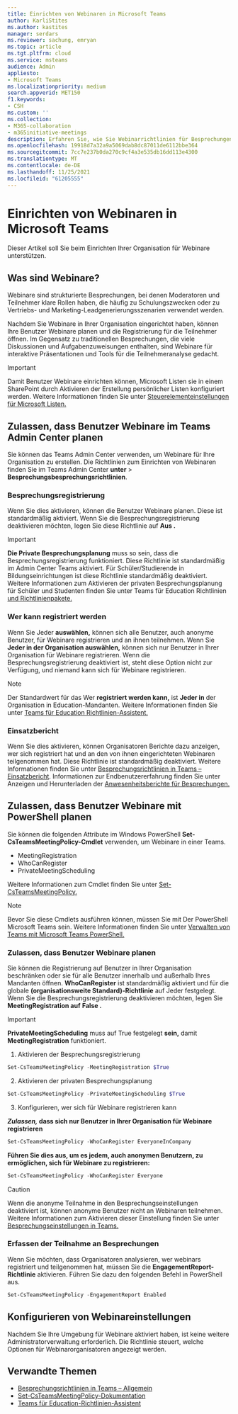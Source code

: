 ```yaml
---
title: Einrichten von Webinaren in Microsoft Teams
author: KarliStites
ms.author: kastites
manager: serdars
ms.reviewer: sachung, emryan
ms.topic: article
ms.tgt.pltfrm: cloud
ms.service: msteams
audience: Admin
appliesto:
- Microsoft Teams
ms.localizationpriority: medium
search.appverid: MET150
f1.keywords:
- CSH
ms.custom: ''
ms.collection:
- M365-collaboration
- m365initiative-meetings
description: Erfahren Sie, wie Sie Webinarrichtlinien für Besprechungen Teams verwalten.
ms.openlocfilehash: 19918d7a32a9a5069dab8dc87011de6112bbe364
ms.sourcegitcommit: 7cc7e237b0da270c9cf4a3e535db16dd113e4300
ms.translationtype: MT
ms.contentlocale: de-DE
ms.lasthandoff: 11/25/2021
ms.locfileid: "61205555"
---
```

# <a name="set-up-for-webinars-in-microsoft-teams"></a>Einrichten von Webinaren in Microsoft Teams

Dieser Artikel soll Sie beim Einrichten Ihrer Organisation für Webinare unterstützen.

## <a name="what-are-webinars"></a>Was sind Webinare?

Webinare sind strukturierte Besprechungen, bei denen Moderatoren und Teilnehmer klare Rollen haben, die häufig zu Schulungszwecken oder zu Vertriebs- und Marketing-Leadgenerierungsszenarien verwendet werden.

Nachdem Sie Webinare in Ihrer Organisation eingerichtet haben, können Ihre Benutzer Webinare planen und die Registrierung für die Teilnehmer öffnen. Im Gegensatz zu traditionellen Besprechungen, die viele Diskussionen und Aufgabenzuweisungen enthalten, sind Webinare für interaktive Präsentationen und Tools für die Teilnehmeranalyse gedacht.

> [!IMPORTANT]
> Damit Benutzer Webinare einrichten können, Microsoft Listen sie in einem SharePoint durch Aktivieren der Erstellung persönlicher Listen konfiguriert werden. Weitere Informationen finden Sie unter [Steuerelementeinstellungen für Microsoft Listen.](/sharepoint/control-lists)

## <a name="allow-users-to-schedule-webinars-in-the-teams-admin-center"></a>Zulassen, dass Benutzer Webinare im Teams Admin Center planen

Sie können das Teams Admin Center verwenden, um Webinare für Ihre Organisation zu erstellen. Die Richtlinien zum Einrichten von Webinaren finden Sie im Teams Admin Center **unter**  >  **Besprechungsbesprechungsrichtlinien**.

### <a name="meeting-registration"></a>Besprechungsregistrierung

Wenn Sie dies aktivieren, können die Benutzer Webinare planen. Diese ist standardmäßig aktiviert. Wenn Sie die Besprechungsregistrierung deaktivieren möchten, legen Sie diese Richtlinie auf **Aus .**

> [!IMPORTANT]
> **Die Private Besprechungsplanung** muss so sein, dass die Besprechungsregistrierung funktioniert. Diese Richtlinie ist standardmäßig im Admin Center Teams aktiviert. Für Schüler/Studierende in Bildungseinrichtungen ist diese Richtlinie standardmäßig deaktiviert. Weitere Informationen zum Aktivieren der privaten Besprechungsplanung für Schüler und Studenten finden Sie unter Teams für Education Richtlinien [und Richtlinienpakete.](policy-packages-edu.md)

### <a name="who-can-register"></a>Wer kann registriert werden

Wenn Sie Jeder **auswählen,** können sich alle Benutzer, auch anonyme Benutzer, für Webinare registrieren und an ihnen teilnehmen. Wenn Sie **Jeder in der Organisation auswählen,** können sich nur Benutzer in Ihrer Organisation für Webinare registrieren. Wenn die Besprechungsregistrierung deaktiviert ist, steht diese Option nicht zur Verfügung, und niemand kann sich für Webinare registrieren.

> [!NOTE]
> Der Standardwert für das Wer **registriert werden kann,** ist **Jeder in** der Organisation in Education-Mandanten. Weitere Informationen finden Sie unter [Teams für Education Richtlinien-Assistent.](easy-policy-setup-edu.md)

### <a name="engagement-report"></a>Einsatzbericht

Wenn Sie dies aktivieren, können Organisatoren Berichte dazu anzeigen, wer sich registriert hat und an den von ihnen eingerichteten Webinaren teilgenommen hat. Diese Richtlinie ist standardmäßig deaktiviert. Weitere Informationen finden Sie unter [Besprechungsrichtlinien in Teams – Einsatzbericht](meeting-policies-in-teams-general.md#engagement-report). Informationen zur Endbenutzererfahrung finden Sie unter Anzeigen und Herunterladen der [Anwesenheitsberichte für Besprechungen.](https://support.microsoft.com/office/view-and-download-meeting-attendance-reports-in-teams-ae7cf170-530c-47d3-84c1-3aedac74d310?ui=en-US&#x26;rs=en-US&#x26;ad=US)

## <a name="allow-users-to-schedule-webinars-using-powershell"></a>Zulassen, dass Benutzer Webinare mit PowerShell planen

Sie können die folgenden Attribute im Windows PowerShell **Set-CsTeamsMeetingPolicy-Cmdlet** verwenden, um Webinare in einer Teams.

- MeetingRegistration
- WhoCanRegister
- PrivateMeetingScheduling

Weitere Informationen zum Cmdlet finden Sie unter [Set-CsTeamsMeetingPolicy.](/powershell/module/skype/set-csteamsmeetingpolicy)

> [!NOTE]
> Bevor Sie diese Cmdlets ausführen können, müssen Sie mit Der PowerShell Microsoft Teams sein. Weitere Informationen finden Sie unter [Verwalten von Teams mit Microsoft Teams PowerShell.](/microsoftteams/teams-powershell-managing-teams)

### <a name="allow-users-to-schedule-webinars"></a>Zulassen, dass Benutzer Webinare planen

Sie können die Registrierung auf Benutzer in Ihrer Organisation beschränken oder sie für alle Benutzer innerhalb und außerhalb Ihres Mandanten öffnen. **WhoCanRegister** ist standardmäßig aktiviert und  für die globale **(organisationsweite Standard)-Richtlinie** auf Jeder festgelegt. Wenn Sie die Besprechungsregistrierung deaktivieren möchten, legen Sie **MeetingRegistration auf** **False .**

> [!IMPORTANT]
> **PrivateMeetingScheduling** muss auf True festgelegt **sein,** damit **MeetingRegistration** funktioniert.

1. Aktivieren der Besprechungsregistrierung

```powershell
Set-CsTeamsMeetingPolicy -MeetingRegistration $True
```

2. Aktivieren der privaten Besprechungsplanung

```powershell
Set-CsTeamsMeetingPolicy -PrivateMeetingScheduling $True
```

3. Konfigurieren, wer sich für Webinare registrieren kann

***Zulassen,* dass sich nur Benutzer in Ihrer Organisation für Webinare registrieren**

```powershell
Set-CsTeamsMeetingPolicy -WhoCanRegister EveryoneInCompany
```

**Führen Sie dies aus, um es jedem, auch anonymen Benutzern, zu ermöglichen, sich für Webinare zu registrieren:**

```powershell
Set-CsTeamsMeetingPolicy -WhoCanRegister Everyone
```

> [!CAUTION]
> Wenn die anonyme Teilnahme in den Besprechungseinstellungen deaktiviert ist, können anonyme Benutzer nicht an Webinaren teilnehmen. Weitere Informationen zum Aktivieren dieser Einstellung finden Sie unter [Besprechungseinstellungen in Teams.](meeting-settings-in-teams.md)

### <a name="collect-meeting-attendance"></a>Erfassen der Teilnahme an Besprechungen

Wenn Sie möchten, dass Organisatoren analysieren, wer webinars registriert und teilgenommen hat, müssen Sie die **EngagementReport-Richtlinie** aktivieren. Führen Sie dazu den folgenden Befehl in PowerShell aus.

```powershell
Set-CsTeamsMeetingPolicy -EngagementReport Enabled
```

## <a name="configure-webinar-settings"></a>Konfigurieren von Webinareinstellungen

Nachdem Sie Ihre Umgebung für Webinare aktiviert haben, ist keine weitere Administratorverwaltung erforderlich. Die Richtlinie steuert, welche Optionen für Webinarorganisatoren angezeigt werden.

## <a name="related-topics"></a>Verwandte Themen

- [Besprechungsrichtlinien in Teams – Allgemein](meeting-policies-in-teams-general.md)
- [Set-CsTeamsMeetingPolicy-Dokumentation](/powershell/module/skype/set-csteamsmeetingpolicy)
- [Teams für Education-Richtlinien-Assistent](easy-policy-setup-edu.md)
